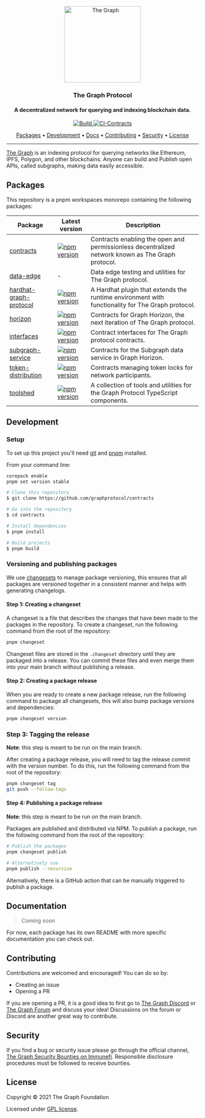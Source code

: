<!-- markdownlint-disable MD041 -->

<p align="center">
  <a href="https://thegraph.com/"><img src="https://storage.thegraph.com/logos/grt.png" alt="The Graph" width="200"></a>
</p>

<h3 align="center">The Graph Protocol</h3>
<h4 align="center">A decentralized network for querying and indexing blockchain data.</h4>

<p align="center">
  <a href="https://github.com/graphprotocol/contracts/actions/workflows/build.yml">
    <img src="https://github.com/graphprotocol/contracts/actions/workflows/build.yml/badge.svg" alt="Build">
  </a>
  <a href="https://github.com/graphprotocol/contracts/actions/workflows/ci-contracts.yml">
    <img src="https://github.com/graphprotocol/contracts/actions/workflows/ci-contracts.yml/badge.svg" alt="CI-Contracts">
  </a>
</p>

<p align="center">
  <a href="#packages">Packages</a> •
  <a href="#development">Development</a> •
  <a href="#documentation">Docs</a> •
  <a href="#contributing">Contributing</a> •
  <a href="#security">Security</a> •
  <a href="#license">License</a>
</p>

---

[The Graph](https://thegraph.com/) is an indexing protocol for querying networks like Ethereum, IPFS, Polygon, and other blockchains. Anyone can build and Publish open APIs, called subgraphs, making data easily accessible.

## Packages

This repository is a pnpm workspaces monorepo containing the following packages:

| Package                                                 | Latest version                                                                                                                                         | Description                                                                                       |
| ------------------------------------------------------- | ------------------------------------------------------------------------------------------------------------------------------------------------------ | ------------------------------------------------------------------------------------------------- |
| [contracts](./packages/contracts)                       | [![npm version](https://badge.fury.io/js/@graphprotocol%2Fcontracts.svg)](https://badge.fury.io/js/@graphprotocol%2Fcontracts)                         | Contracts enabling the open and permissionless decentralized network known as The Graph protocol. |
| [data-edge](./packages/data-edge)                       | -                        | Data edge testing and utilities for The Graph protocol.                                           |
| [hardhat-graph-protocol](./packages/hardhat-graph-protocol) | [![npm version](https://badge.fury.io/js/hardhat-graph-protocol.svg)](https://badge.fury.io/js/hardhat-graph-protocol) | A Hardhat plugin that extends the runtime environment with functionality for The Graph protocol.  |
| [horizon](./packages/horizon)                           | [![npm version](https://badge.fury.io/js/@graphprotocol%2Fhorizon.svg)](https://badge.fury.io/js/@graphprotocol%2Fhorizon)                             | Contracts for Graph Horizon, the next iteration of The Graph protocol.                            |
| [interfaces](./packages/interfaces)                     | [![npm version](https://badge.fury.io/js/@graphprotocol%2Finterfaces.svg)](https://badge.fury.io/js/@graphprotocol%2Finterfaces)                       | Contract interfaces for The Graph protocol contracts.                                             |
| [subgraph-service](./packages/subgraph-service)         | [![npm version](https://badge.fury.io/js/@graphprotocol%2Fsubgraph-service.svg)](https://badge.fury.io/js/@graphprotocol%2Fsubgraph-service)           | Contracts for the Subgraph data service in Graph Horizon.                                         |
| [token-distribution](./packages/token-distribution)     | [![npm version](https://badge.fury.io/js/@graphprotocol%2Ftoken-distribution.svg)](https://badge.fury.io/js/@graphprotocol%2Ftoken-distribution)       | Contracts managing token locks for network participants.                                          |
| [toolshed](./packages/toolshed)                         | [![npm version](https://badge.fury.io/js/@graphprotocol%2Ftoolshed.svg)](https://badge.fury.io/js/@graphprotocol%2Ftoolshed)                           | A collection of tools and utilities for the Graph Protocol TypeScript components.                 |

## Development

### Setup

To set up this project you'll need [git](https://git-scm.com) and [pnpm](https://pnpm.io/) installed.

From your command line:

```bash
corepack enable
pnpm set version stable

# Clone this repository
$ git clone https://github.com/graphprotocol/contracts

# Go into the repository
$ cd contracts

# Install dependencies
$ pnpm install

# Build projects
$ pnpm build
```

### Versioning and publishing packages

We use [changesets](https://github.com/changesets/changesets) to manage package versioning, this ensures that all packages are versioned together in a consistent manner and helps with generating changelogs.

#### Step 1: Creating a changeset

A changeset is a file that describes the changes that have been made to the packages in the repository. To create a changeset, run the following command from the root of the repository:

```bash
pnpm changeset
```

Changeset files are stored in the `.changeset` directory until they are packaged into a release. You can commit these files and even merge them into your main branch without publishing a release.

#### Step 2: Creating a package release

When you are ready to create a new package release, run the following command to package all changesets, this will also bump package versions and dependencies:

```bash
pnpm changeset version
```

### Step 3: Tagging the release

**Note**: this step is meant to be run on the main branch.

After creating a package release, you will need to tag the release commit with the version number. To do this, run the following command from the root of the repository:

```bash
pnpm changeset tag
git push --follow-tags
```

#### Step 4: Publishing a package release

**Note**: this step is meant to be run on the main branch.

Packages are published and distributed via NPM. To publish a package, run the following command from the root of the repository:

```bash
# Publish the packages
pnpm changeset publish

# Alternatively use
pnpm publish --recursive
```

Alternatively, there is a GitHub action that can be manually triggered to publish a package.

## Documentation

> Coming soon

For now, each package has its own README with more specific documentation you can check out.

## Contributing

Contributions are welcomed and encouraged! You can do so by:

- Creating an issue
- Opening a PR

If you are opening a PR, it is a good idea to first go to [The Graph Discord](https://discord.com/invite/vtvv7FP) or [The Graph Forum](https://forum.thegraph.com/) and discuss your idea! Discussions on the forum or Discord are another great way to contribute.

## Security

If you find a bug or security issue please go through the official channel, [The Graph Security Bounties on Immunefi](https://immunefi.com/bounty/thegraph/). Responsible disclosure procedures must be followed to receive bounties.

## License

Copyright &copy; 2021 The Graph Foundation

Licensed under [GPL license](LICENSE).
